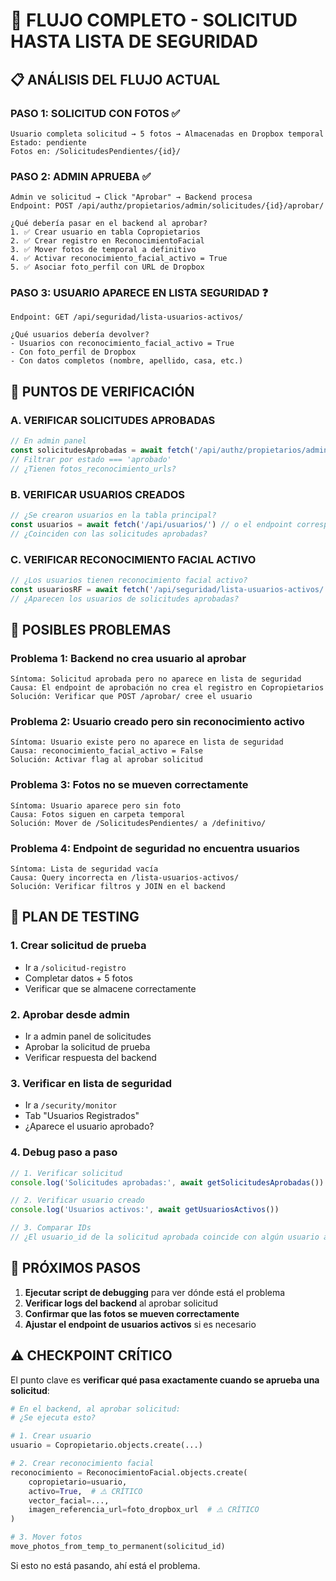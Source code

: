 # 🔄 FLUJO COMPLETO - SOLICITUD HASTA LISTA DE SEGURIDAD

## 📋 **ANÁLISIS DEL FLUJO ACTUAL**

### **PASO 1: SOLICITUD CON FOTOS** ✅ 
```
Usuario completa solicitud → 5 fotos → Almacenadas en Dropbox temporal
Estado: pendiente
Fotos en: /SolicitudesPendientes/{id}/
```

### **PASO 2: ADMIN APRUEBA** ✅
```
Admin ve solicitud → Click "Aprobar" → Backend procesa
Endpoint: POST /api/authz/propietarios/admin/solicitudes/{id}/aprobar/

¿Qué debería pasar en el backend al aprobar?
1. ✅ Crear usuario en tabla Copropietarios
2. ✅ Crear registro en ReconocimientoFacial 
3. ✅ Mover fotos de temporal a definitivo
4. ✅ Activar reconocimiento_facial_activo = True
5. ✅ Asociar foto_perfil con URL de Dropbox
```

### **PASO 3: USUARIO APARECE EN LISTA SEGURIDAD** ❓
```
Endpoint: GET /api/seguridad/lista-usuarios-activos/

¿Qué usuarios debería devolver?
- Usuarios con reconocimiento_facial_activo = True
- Con foto_perfil de Dropbox
- Con datos completos (nombre, apellido, casa, etc.)
```

## 🧪 **PUNTOS DE VERIFICACIÓN**

### **A. VERIFICAR SOLICITUDES APROBADAS**
```javascript
// En admin panel
const solicitudesAprobadas = await fetch('/api/authz/propietarios/admin/solicitudes/')
// Filtrar por estado === 'aprobado'
// ¿Tienen fotos_reconocimiento_urls?
```

### **B. VERIFICAR USUARIOS CREADOS** 
```javascript
// ¿Se crearon usuarios en la tabla principal?
const usuarios = await fetch('/api/usuarios/') // o el endpoint correspondiente
// ¿Coinciden con las solicitudes aprobadas?
```

### **C. VERIFICAR RECONOCIMIENTO FACIAL ACTIVO**
```javascript
// ¿Los usuarios tienen reconocimiento facial activo?
const usuariosRF = await fetch('/api/seguridad/lista-usuarios-activos/')
// ¿Aparecen los usuarios de solicitudes aprobadas?
```

## 🔧 **POSIBLES PROBLEMAS**

### **Problema 1: Backend no crea usuario al aprobar**
```
Síntoma: Solicitud aprobada pero no aparece en lista de seguridad
Causa: El endpoint de aprobación no crea el registro en Copropietarios
Solución: Verificar que POST /aprobar/ cree el usuario
```

### **Problema 2: Usuario creado pero sin reconocimiento activo**
```
Síntoma: Usuario existe pero no aparece en lista de seguridad  
Causa: reconocimiento_facial_activo = False
Solución: Activar flag al aprobar solicitud
```

### **Problema 3: Fotos no se mueven correctamente**
```
Síntoma: Usuario aparece pero sin foto
Causa: Fotos siguen en carpeta temporal
Solución: Mover de /SolicitudesPendientes/ a /definitivo/
```

### **Problema 4: Endpoint de seguridad no encuentra usuarios**
```
Síntoma: Lista de seguridad vacía
Causa: Query incorrecta en /lista-usuarios-activos/
Solución: Verificar filtros y JOIN en el backend
```

## 🎯 **PLAN DE TESTING**

### **1. Crear solicitud de prueba**
- Ir a `/solicitud-registro`
- Completar datos + 5 fotos
- Verificar que se almacene correctamente

### **2. Aprobar desde admin**
- Ir a admin panel de solicitudes
- Aprobar la solicitud de prueba
- Verificar respuesta del backend

### **3. Verificar en lista de seguridad**
- Ir a `/security/monitor`
- Tab "Usuarios Registrados"
- ¿Aparece el usuario aprobado?

### **4. Debug paso a paso**
```javascript
// 1. Verificar solicitud
console.log('Solicitudes aprobadas:', await getSolicitudesAprobadas())

// 2. Verificar usuario creado  
console.log('Usuarios activos:', await getUsuariosActivos())

// 3. Comparar IDs
// ¿El usuario_id de la solicitud aprobada coincide con algún usuario activo?
```

## 🚀 **PRÓXIMOS PASOS**

1. **Ejecutar script de debugging** para ver dónde está el problema
2. **Verificar logs del backend** al aprobar solicitud
3. **Confirmar que las fotos se mueven correctamente**
4. **Ajustar el endpoint de usuarios activos** si es necesario

## ⚠️ **CHECKPOINT CRÍTICO**

El punto clave es **verificar qué pasa exactamente cuando se aprueba una solicitud**:

```python
# En el backend, al aprobar solicitud:
# ¿Se ejecuta esto?

# 1. Crear usuario
usuario = Copropietario.objects.create(...)

# 2. Crear reconocimiento facial  
reconocimiento = ReconocimientoFacial.objects.create(
    copropietario=usuario,
    activo=True,  # ⚠️ CRÍTICO
    vector_facial=...,
    imagen_referencia_url=foto_dropbox_url  # ⚠️ CRÍTICO
)

# 3. Mover fotos
move_photos_from_temp_to_permanent(solicitud_id)
```

Si esto no está pasando, ahí está el problema.